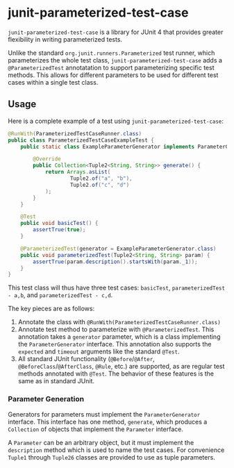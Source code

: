 # junit-parameterized-test-case

`junit-parameterized-test-case` is a library for JUnit 4 that provides greater flexibility in writing parameterized tests.

Unlike the standard `org.junit.runners.Parameterized` test runner, which parameterizes the whole test class, `junit-parameterized-test-case` adds a `@ParameterizedTest` annotatation to support parameterizing specific test methods. This allows for different parameters to be used for different test cases within a single test class.

## Usage

Here is a complete example of a test using `junit-parameterized-test-case`:

```java
@RunWith(ParameterizedTestCaseRunner.class)
public class ParameterizedTestCaseExampleTest {
    public static class ExampleParameterGenerator implements ParameterGenerator<Tuple2<String, String>> {

        @Override
        public Collection<Tuple2<String, String>> generate() {
            return Arrays.asList(
                    Tuple2.of("a", "b"),
                    Tuple2.of("c", "d")
            );
        }
    }

    @Test
    public void basicTest() {
        assertTrue(true);
    }

    @ParameterizedTest(generator = ExampleParameterGenerator.class)
    public void parameterizedTest(Tuple2<String, String> param) {
        assertTrue(param.description().startsWith(param._1));
    }
}
```

This test class will thus have three test cases: `basicTest`, `parameterizedTest - a,b`, and `parameterizedTest - c,d`.

The key pieces are as follows:

1. Annotate the class with `@RunWith(ParameterizedTestCaseRunner.class)`
2. Annotate test method to parameterize with `@ParameterizedTest`. This annotation takes a `generator` parameter, which is a class implementing the `ParameterGenerator` interface. This annotation also supports the `expected` and `timeout` arguments like the standard `@Test`.
3. All standard JUnit functionality (`@Before`/`@After`, `@BeforeClass`/`@AfterClass`, `@Rule`, etc.) are supported, as are regular test methods annotated with `@Test`. The behavior of these features is the same as in standard JUnit.

### Parameter Generation
Generators for parameters must implement the `ParameterGenerator` interface. This interface has one method, `generate`, which produces a `Collection` of objects that implement the `Parameter` interface.

A `Parameter` can be an arbitrary object, but it must implement the `description` method which is used to name the test cases. For convenience `Tuple1` through `Tuple26` classes are provided to use as tuple parameters.
